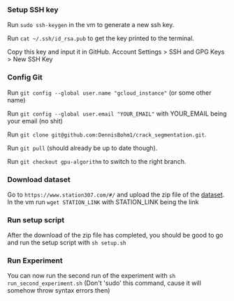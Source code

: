 ### Setup SSH key
Run `sudo ssh-keygen` in the vm to generate a new ssh key.

Run `cat ~/.ssh/id_rsa.pub` to get the key printed to the terminal.

Copy this key and input it in GitHub. Account Settings > SSH and GPG Keys > New SSH Key

### Config Git
Run `git config --global user.name "gcloud_instance"` (or some other name)

Run `git config --global user.email "YOUR_EMAIL"` with YOUR_EMAIL being your email (no shit)

Run `git clone git@github.com:DennisBohm1/crack_segmentation.git`.

Run `git pull` (should already be up to date though).

Run `git checkout gpu-algorithm` to switch to the right branch.

### Download dataset
Go to `https://www.station307.com/#/` and upload the zip file of the [dataset](https://drive.google.com/open?id=1xrOqv0-3uMHjZyEUrerOYiYXW_E8SUMP).
In the vm run `wget STATION_LINK` with STATION_LINK being the link

### Run setup script
After the download of the zip file has completed, you should be good to go and run the setup script with `sh setup.sh`

### Run Experiment
You can now run the second run of the experiment with `sh run_second_experiment.sh` (Don't 'sudo' this command, cause it will somehow throw syntax errors then)